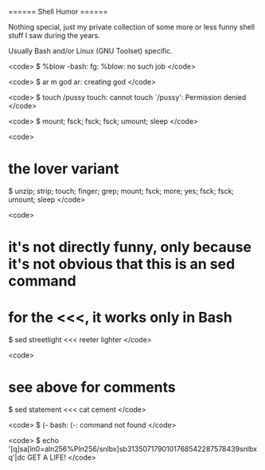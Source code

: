 ====== Shell Humor ======

Nothing special, just my private collection of some more or less funny shell stuff I saw during the years.

Usually Bash and/or Linux (GNU Toolset) specific.

&lt;code&gt;
$ %blow
-bash: fg: %blow: no such job
&lt;/code&gt;

&lt;code&gt;
$ ar m god
ar: creating god
&lt;/code&gt;

&lt;code&gt;
$ touch /pussy
touch: cannot touch `/pussy': Permission denied
&lt;/code&gt;

&lt;code&gt;
$ mount; fsck; fsck; fsck; umount; sleep
&lt;/code&gt;

&lt;code&gt;
# the lover variant
$ unzip; strip; touch; finger; grep; mount; fsck; more; yes; fsck; fsck; umount; sleep
&lt;/code&gt;

&lt;code&gt;
# it's not directly funny, only because it's not obvious that this is an sed command
# for the &lt;&lt;&lt;, it works only in Bash
$ sed streetlight &lt;&lt;&lt; reeter
lighter
&lt;/code&gt;

&lt;code&gt;
# see above for comments
$ sed statement &lt;&lt;&lt; cat
cement
&lt;/code&gt;

&lt;code&gt;
$ \(-
bash: (-: command not found
&lt;/code&gt;

&lt;code&gt;
$ echo '[q]sa[ln0=aln256%Pln256/snlbx]sb3135071790101768542287578439snlbxq'|dc
GET A LIFE!
&lt;/code&gt;
